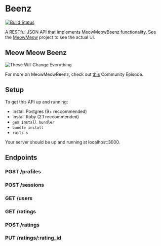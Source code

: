 # Beenz
[![Build Status](http://img.shields.io/travis/joshwlewis/beenz.svg?style=flat)](https://travis-ci.org/joshwlewis/beenz)

A RESTful JSON API that implements MeowMeowBeenz functionality. See the
[MeowMeow](//github.com/joshwlewis/meowmeow) project to see the actual UI.

## Meow Meow Beenz
![These Will Change
Everything](https://launchrock-assets.s3.amazonaws.com/logo-files/F5RLW1SQ_1394154586970.png?_=0)


For more on MeowMeowBeenz, check out [this](http://www.hulu.com/watch/605242) Community Episode.

## Setup

To get this API up and running:

- Install Postgres (9+ reccommended)
- Install Ruby (2.1 reccommended)
- `gem install bundler`
- `bundle install`
- `rails s`

Your server should be up and running at localhost:3000.

## Endpoints

### POST /profiles

### POST /sessions

### GET /users

### GET /ratings

### POST /ratings

### PUT /ratings/:rating_id

